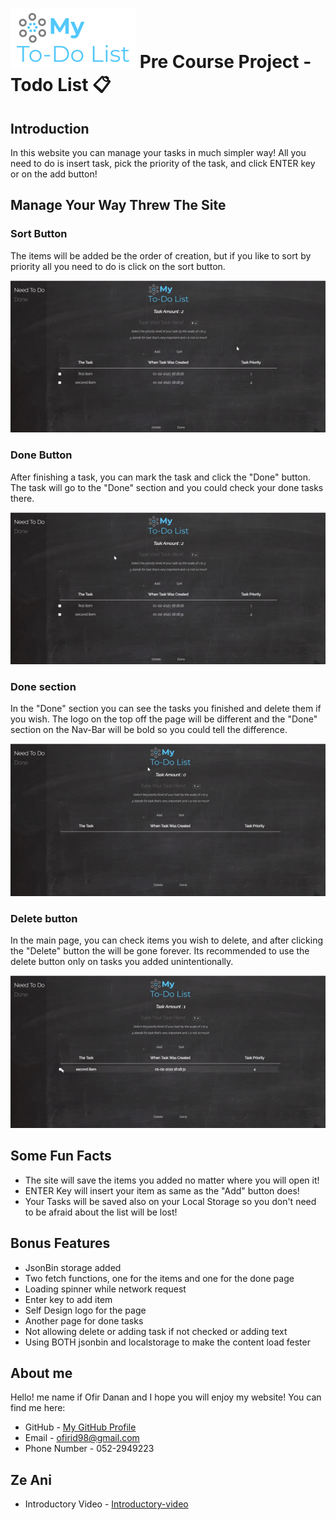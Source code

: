 # ![Scale-Up Velocity](./src/images/todo-logo.png) Pre Course Project - Todo List 📋

## Introduction

In this website you can manage your tasks in much simpler way!
All you need to do is insert task, pick the priority of the task, and click ENTER key or on the add button!

## Manage Your Way Threw The Site

### Sort Button

The items will be added be the order of creation, but if you like to sort by priority all you need to do is click on the sort button.

![sort button](./readme-files/gifs/sort.gif)

### Done Button

After finishing a task, you can mark the task and click the "Done" button.
The task will go to the "Done" section and you could check your done tasks there.

![done button](./readme-files/gifs/done-item.gif)

### Done section

In the "Done" section you can see the tasks you finished and delete them if you wish.
The logo on the top off the page will be different and the "Done" section on the Nav-Bar will be bold so you could tell the difference.

![done section](./readme-files/gifs/done-sec.gif)

### Delete button

In the main page, you can check items you wish to delete, and after clicking the "Delete" button the will be gone forever.
Its recommended to use the delete button only on tasks you added unintentionally.

![delete button](./readme-files/gifs/delete-button.gif)

## Some Fun Facts

- The site will save the items you added no matter where you will open it!
- ENTER Key will insert your item as same as the "Add" button does!
- Your Tasks will be saved also on your Local Storage so you don't need to be afraid about the list will be lost!

## Bonus Features

- JsonBin storage added
- Two fetch functions, one for the items and one for the done page
- Loading spinner while network request
- Enter key to add item
- Self Design logo for the page
- Another page for done tasks
- Not allowing delete or adding task if not checked or adding text
- Using BOTH jsonbin and localstorage to make the content load fester

## About me

Hello! me name if Ofir Danan and I hope you will enjoy my website!
You can find me here:

- GitHub - [My GitHub Profile](https://github.com/ofir-danan)
- Email - ofirid98@gmail.com
- Phone Number - 052-2949223

## Ze Ani

- Introductory Video - [Introductory-video](https://drive.google.com/file/d/1h-Q-SuLtWncJ_EQEgep7L8ubCR6gwh8k/view?usp=sharing)
